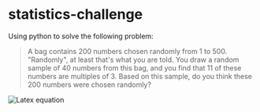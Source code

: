 # statistics-challenge

Using python to solve the following problem:

> A bag contains 200 numbers chosen randomly from 1 to 500. "Randomly", at least that's what you are told. You draw a random sample of 40 numbers from this bag, and you find that 11 of these numbers are multiples of 3. Based on this sample, do you think these 200 numbers were chosen randomly?


![Latex equation](https://cdn.discordapp.com/attachments/488104216678760469/567104466910969877/300512447960317952.png)
